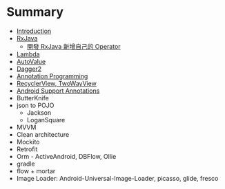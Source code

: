 # Summary

* [Introduction](README.md)
* [RxJava](RxJava.md)
   * [開發 RxJava 新增自己的 Operator](kai_fa_rxjava_xin_zeng_zi_ji_de_operator.md)
* [Lambda](lambda.md)
* [AutoValue](autovalue.md)
* [Dagger2](dagger2.md)
* [Annotation Programming](annotation_programming.md)
* [RecyclerView, TwoWayView](recyclerview_twowayview.md)
* [Android Support Annotations](android_support_annotations.md)
* ButterKnife
* json to POJO
   * Jackson
   * LoganSquare
* MVVM
* Clean architecture
* Mockito
* Retrofit
* Orm - ActiveAndroid, DBFlow, Ollie
* gradle
* flow + mortar
* Image Loader: Android-Universal-Image-Loader, picasso, glide, fresco

